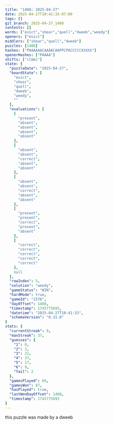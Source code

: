 ```yaml
---
title: "1408: 2025-04-27"
date: 2025-04-27T10:41:33-07:00
tags: []
git_branch: 2025-04-27_1408
contests: []
words: ["evict","shear","quell","dweeb","weedy"]
openers: ["evict"]
middlers: ["shear","quell","dweeb"]
puzzles: [1408]
hashes: ["PAAAAAACAAAACAAPPCPACCCCCXXXXX"]
openerHashes: ["PAAAA"]
shifts: ["clmmi"]
state: {
  "puzzleDate": "2025-04-27",
  "boardState": [
    "evict",
    "shear",
    "quell",
    "dweeb",
    "weedy",
    ""
  ],
  "evaluations": [
    [
      "present",
      "absent",
      "absent",
      "absent",
      "absent"
    ],
    [
      "absent",
      "absent",
      "correct",
      "absent",
      "absent"
    ],
    [
      "absent",
      "absent",
      "correct",
      "absent",
      "absent"
    ],
    [
      "present",
      "present",
      "correct",
      "present",
      "absent"
    ],
    [
      "correct",
      "correct",
      "correct",
      "correct",
      "correct"
    ],
    null
  ],
  "rowIndex": 5,
  "solution": "weedy",
  "gameStatus": "WIN",
  "hardMode": true,
  "gameId": "1576",
  "dayOffset": 1408,
  "timestamp": 1745775693,
  "datetime": "2025-04-27T10:41:33",
  "schemaVersion": "0.31.0"
}
stats: {
  "currentStreak": 9,
  "maxStreak": 37,
  "guesses": {
    "1": 0,
    "2": 3,
    "3": 21,
    "4": 37,
    "5": 17,
    "6": 9,
    "fail": 2
  },
  "gamesPlayed": 89,
  "gamesWon": 87,
  "hasPlayed": true,
  "lastWonDayOffset": 1408,
  "timestamp": 1745775693
}
---
```

<!-- more -->
this puzzle was made by a dweeb
